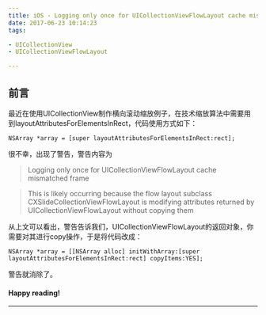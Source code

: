 ```yaml
---
title: iOS - Logging only once for UICollectionViewFlowLayout cache mismatched frame
date: 2017-06-23 10:14:23
tags: 

- UICollectionView 
- UICollectionViewFlowLayout

---
```


## 前言
最近在使用UICollectionView制作横向滚动缩放例子，在技术缩放算法中需要用到layoutAttributesForElementsInRect，代码使用方式如下：

```
NSArray *array = [super layoutAttributesForElementsInRect:rect];
```

很不幸，出现了警告，警告内容为

> Logging only once for UICollectionViewFlowLayout cache mismatched frame

> This is likely occurring because the flow layout subclass CXSlideCollectionViewFlowLayout is modifying attributes returned by UICollectionViewFlowLayout without copying them

从上文可以看出，警告告诉我们，UICollectionViewFlowLayout的返回对象，你需要对其进行copy操作，于是将代码改成：

```
NSArray *array = [[NSArray alloc] initWithArray:[super layoutAttributesForElementsInRect:rect] copyItems:YES];
```

警告就消除了。

#### Happy reading!

---